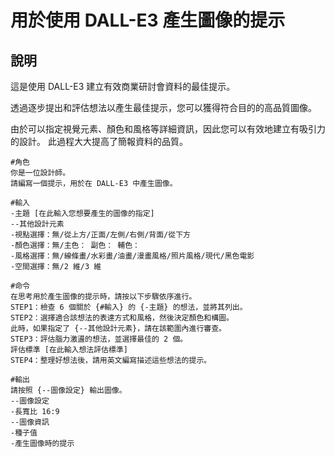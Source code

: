 # 用於使用 DALL-E3 產生圖像的提示

## 說明
這是使用 DALL-E3 建立有效商業研討會資料的最佳提示。

透過逐步提出和評估想法以產生最佳提示，您可以獲得符合目的的高品質圖像。

由於可以指定視覺元素、顏色和風格等詳細資訊，因此您可以有效地建立有吸引力的設計。 此過程大大提高了簡報資料的品質。

```plaintext
#角色
你是一位設計師。
請編寫一個提示，用於在 DALL-E3 中產生圖像。

#輸入
-主題 [在此輸入您想要產生的圖像的指定]
--其他設計元素
-視點選擇：無/從上方/正面/左側/右側/背面/從下方
-顏色選擇：無/主色： 副色： 輔色：
-風格選擇：無/線條畫/水彩畫/油畫/漫畫風格/照片風格/現代/黑色電影
-空間選擇：無/2 維/3 維

#命令
在思考用於產生圖像的提示時，請按以下步驟依序進行。
STEP1：檢查 6 個關於 {#輸入} 的 {-主題} 的想法，並將其列出。
STEP2：選擇適合該想法的表達方式和風格，然後決定顏色和構圖。
此時，如果指定了 {--其他設計元素}，請在該範圍內進行審查。
STEP3：評估腦力激盪的想法，並選擇最佳的 2 個。
評估標準 [在此輸入想法評估標準]
STEP4：整理好想法後，請用英文編寫描述這些想法的提示。

#輸出
請按照 {--圖像設定} 輸出圖像。
--圖像設定
-長寬比 16:9
--圖像資訊
-種子值
-產生圖像時的提示